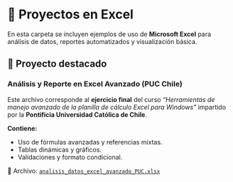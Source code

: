 # 🧮 Proyectos en Excel

En esta carpeta se incluyen ejemplos de uso de **Microsoft Excel** para análisis de datos, reportes automatizados y visualización básica.

## 📁 Proyecto destacado
### Análisis y Reporte en Excel Avanzado (PUC Chile)
Este archivo corresponde al **ejercicio final** del curso *“Herramientas de manejo avanzado de la planilla de cálculo Excel para Windows”* impartido por la **Pontificia Universidad Católica de Chile**.

**Contiene:**
- Uso de fórmulas avanzadas y referencias mixtas.  
- Tablas dinámicas y gráficos.  
- Validaciones y formato condicional.  

📎 Archivo: [`analisis_datos_excel_avanzado_PUC.xlsx`](analisis_datos_excel_avanzado_PUC.xlsx)
